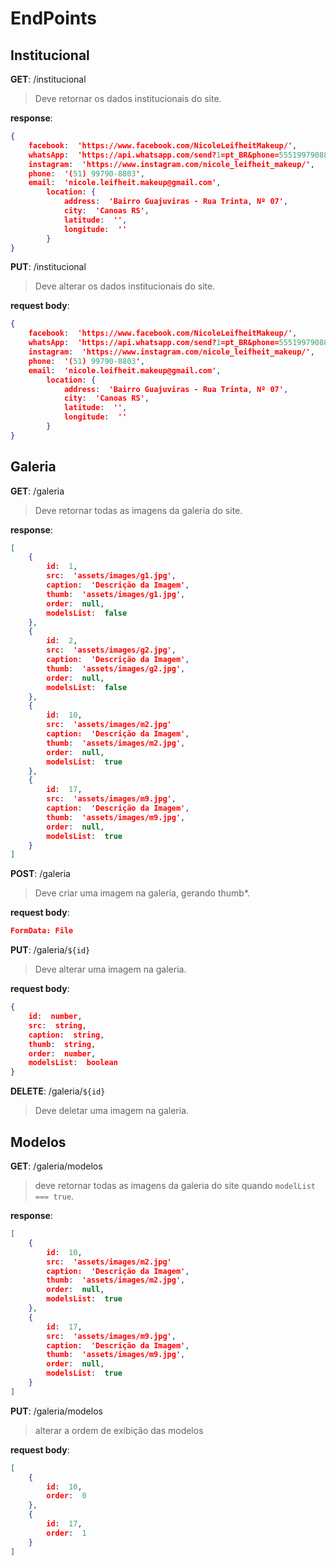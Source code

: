 # EndPoints

## Institucional

**GET**:  /institucional
>Deve retornar os dados institucionais do site.

**response**:
~~~json
{
	facebook:  'https://www.facebook.com/NicoleLeifheitMakeup/',
	whatsApp:  'https://api.whatsapp.com/send?1=pt_BR&phone=5551997908803',
	instagram:  'https://www.instagram.com/nicole_leifheit_makeup/',
	phone:  '(51) 99790-8803',
	email:  'nicole.leifheit.makeup@gmail.com',
		location: {
			address:  'Bairro Guajuviras - Rua Trinta, Nº 07',
			city:  'Canoas RS',
			latitude:  '',
			longitude:  ''
		}
}
~~~

**PUT**:  /institucional
>Deve alterar os dados institucionais do site.

**request body**:
~~~json
{
	facebook:  'https://www.facebook.com/NicoleLeifheitMakeup/',
	whatsApp:  'https://api.whatsapp.com/send?1=pt_BR&phone=5551997908803',
	instagram:  'https://www.instagram.com/nicole_leifheit_makeup/',
	phone:  '(51) 99790-8803',
	email:  'nicole.leifheit.makeup@gmail.com',
		location: {
			address:  'Bairro Guajuviras - Rua Trinta, Nº 07',
			city:  'Canoas RS',
			latitude:  '',
			longitude:  ''
		}
}
~~~

## Galeria

**GET**:  /galeria
>Deve retornar todas as imagens da galeria do site.

**response**:
~~~json
[
	{
		id:  1,
		src:  'assets/images/g1.jpg',
		caption:  'Descrição da Imagem',
		thumb:  'assets/images/g1.jpg',
		order:  null,
		modelsList:  false
	},
	{
		id:  2,
		src:  'assets/images/g2.jpg',
		caption:  'Descrição da Imagem',
		thumb:  'assets/images/g2.jpg',
		order:  null,
		modelsList:  false
	},
	{
		id:  10,
		src:  'assets/images/m2.jpg'
		caption:  'Descrição da Imagem',
		thumb:  'assets/images/m2.jpg',
		order:  null,
		modelsList:  true
	},
	{
		id:  17,
		src:  'assets/images/m9.jpg',
		caption:  'Descrição da Imagem',
		thumb:  'assets/images/m9.jpg',
		order:  null,
		modelsList:  true
	}
]
~~~

**POST**:  /galeria
>Deve criar uma imagem na galeria, gerando thumb*.

**request body**:
~~~json
FormData: File
~~~

**PUT**:  /galeria/`${id}`
>Deve alterar uma imagem na galeria.

**request body**:
~~~json
{
	id:  number,
	src:  string,
	caption:  string,
	thumb:  string,
	order:  number,
	modelsList:  boolean
}
~~~

**DELETE**:  /galeria/`${id}`
>Deve deletar uma imagem na galeria.

## Modelos

**GET**:  /galeria/modelos
>deve retornar todas as imagens da galeria do site quando `modelList === true`.

**response**:
~~~json
[
	{
		id:  10,
		src:  'assets/images/m2.jpg'
		caption:  'Descrição da Imagem',
		thumb:  'assets/images/m2.jpg',
		order:  null,
		modelsList:  true
	},
	{
		id:  17,
		src:  'assets/images/m9.jpg',
		caption:  'Descrição da Imagem',
		thumb:  'assets/images/m9.jpg',
		order:  null,
		modelsList:  true
	}
]
~~~

**PUT**:  /galeria/modelos
>alterar a ordem de exibição das modelos

**request body**:
~~~json
[
	{
		id:  10,
		order:  0
	},
	{
		id:  17,
		order:  1
	}
]
~~~


